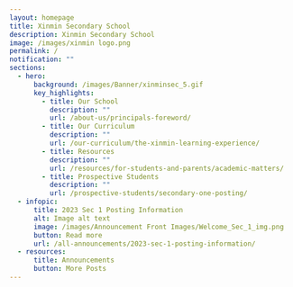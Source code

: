 ```yaml
---
layout: homepage
title: Xinmin Secondary School
description: Xinmin Secondary School
image: /images/xinmin logo.png
permalink: /
notification: ""
sections:
  - hero:
      background: /images/Banner/xinminsec_5.gif
      key_highlights:
        - title: Our School
          description: ""
          url: /about-us/principals-foreword/
        - title: Our Curriculum
          description: ""
          url: /our-curriculum/the-xinmin-learning-experience/
        - title: Resources
          description: ""
          url: /resources/for-students-and-parents/academic-matters/
        - title: Prospective Students
          description: ""
          url: /prospective-students/secondary-one-posting/
  - infopic:
      title: 2023 Sec 1 Posting Information
      alt: Image alt text
      image: /images/Announcement Front Images/Welcome_Sec_1_img.png
      button: Read more
      url: /all-announcements/2023-sec-1-posting-information/
  - resources:
      title: Announcements
      button: More Posts
---
```

